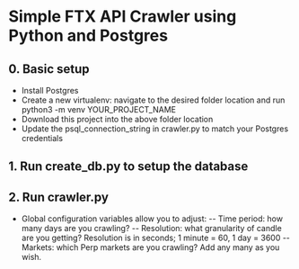 # Simple FTX API Crawler using Python and Postgres

## 0. Basic setup
- Install Postgres
- Create a new virtualenv: navigate to the desired folder location and run python3 -m venv YOUR_PROJECT_NAME
- Download this project into the above folder location
- Update the psql_connection_string in crawler.py to match your Postgres credentials

## 1. Run create_db.py to setup the database

## 2. Run crawler.py
- Global configuration variables allow you to adjust:
    -- Time period: how many days are you crawling?
    -- Resolution: what granularity of candle are you getting? Resolution is in seconds; 1 minute = 60,  1 day = 3600
    -- Markets: which Perp markets are you crawling? Add any many as you wish.

